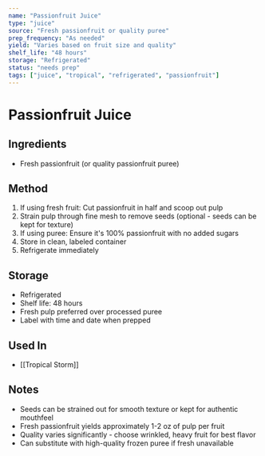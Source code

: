 ```yaml
---
name: "Passionfruit Juice"
type: "juice"
source: "Fresh passionfruit or quality puree"
prep_frequency: "As needed"
yield: "Varies based on fruit size and quality"
shelf_life: "48 hours"
storage: "Refrigerated"
status: "needs prep"
tags: ["juice", "tropical", "refrigerated", "passionfruit"]
---
```


# Passionfruit Juice

## Ingredients
- Fresh passionfruit (or quality passionfruit puree)

## Method
1. If using fresh fruit: Cut passionfruit in half and scoop out pulp
2. Strain pulp through fine mesh to remove seeds (optional - seeds can be kept for texture)
3. If using puree: Ensure it's 100% passionfruit with no added sugars
4. Store in clean, labeled container
5. Refrigerate immediately

## Storage
- Refrigerated
- Shelf life: 48 hours
- Fresh pulp preferred over processed puree
- Label with time and date when prepped

## Used In
- [[Tropical Storm]]

## Notes
- Seeds can be strained out for smooth texture or kept for authentic mouthfeel
- Fresh passionfruit yields approximately 1-2 oz of pulp per fruit
- Quality varies significantly - choose wrinkled, heavy fruit for best flavor
- Can substitute with high-quality frozen puree if fresh unavailable